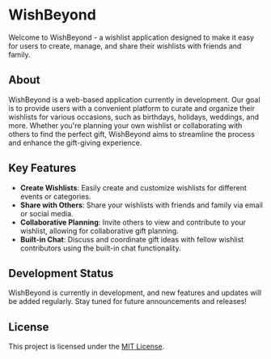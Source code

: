 # WishBeyond

Welcome to WishBeyond - a wishlist application designed to make it easy for users to create, manage, and share their wishlists with friends and family.

## About

WishBeyond is a web-based application currently in development. Our goal is to provide users with a convenient platform to curate and organize their wishlists for various occasions, such as birthdays, holidays, weddings, and more. Whether you're planning your own wishlist or collaborating with others to find the perfect gift, WishBeyond aims to streamline the process and enhance the gift-giving experience.

## Key Features

- **Create Wishlists**: Easily create and customize wishlists for different events or categories.
- **Share with Others**: Share your wishlists with friends and family via email or social media.
- **Collaborative Planning**: Invite others to view and contribute to your wishlist, allowing for collaborative gift planning.
- **Built-in Chat**: Discuss and coordinate gift ideas with fellow wishlist contributors using the built-in chat functionality.

## Development Status

WishBeyond is currently in development, and new features and updates will be added regularly. Stay tuned for future announcements and releases!

## License

This project is licensed under the [MIT License](LICENSE).